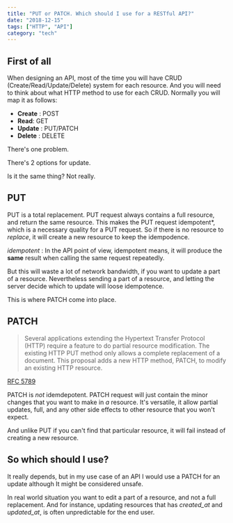 ```yaml
---
title: "PUT or PATCH. Which should I use for a RESTful API?"
date: "2018-12-15"
tags: ["HTTP", "API"]
category: "tech"
---
```


## First of all

When designing an API, most of the time you will have CRUD (Create/Read/Update/Delete) system for each resource.
And you will need to think about what HTTP method to use for each CRUD.
Normally you will map it as follows:

- **Create** : POST
- **Read**: GET
- **Update** : PUT/PATCH
- **Delete** : DELETE

There's one problem.

There's 2 options for update.

Is it the same thing? Not really.

## PUT

PUT is a total replacement.
PUT request always contains a full resource, and return the same resource.
This makes the PUT request idempotent\*, which is a necessary quality for a PUT request.
So if there is no resource to _replace_, it will create a new resource to keep the idempodence.

_idempotent_ : In the API point of view, idempotent means, it will produce the **same** result when calling the same request repeatedly.

But this will waste a lot of network bandwidth, if you want to update a part of a resource.
Nevertheless sending a part of a resource, and letting the server decide which to update will loose idempotence.

This is where PATCH come into place.

## PATCH

> Several applications extending the Hypertext Transfer Protocol (HTTP)
> require a feature to do partial resource modification. The existing
> HTTP PUT method only allows a complete replacement of a document.
> This proposal adds a new HTTP method, PATCH, to modify an existing
> HTTP resource.

[RFC 5789](https://tools.ietf.org/html/rfc5789)

PATCH is _not_ idemdepotent.
PATCH request will just contain the minor changes that you want to make in _a_ resource.
It's versatile, it allow partial updates, full, and any other side effects to other resource that you won't expect.

And unlike PUT if you can't find that particular resource, it will fail instead of creating a new resource.

## So which should I use?

It really depends, but in my use case of an API I would use a PATCH for an update although It might be considered unsafe.

In real world situation you want to edit a part of a resource, and not a full replacement.
And for instance, updating resources that has _created_at_ and _updated_at_, is often unpredictable for the end user.
